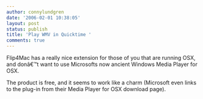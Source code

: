 ```yaml
---
author: connylundgren
date: '2006-02-01 10:38:05'
layout: post
status: publish
title: 'Play WMV in Quicktime '
comments: true
---
```


Flip4Mac has a really nice extension for those of you that are running OSX,
and donâ€™t want to use Microsofts now ancient Windows Media Player for OSX.

The product is free, and it seems to work like a charm (Microsoft even links
to the plug-in from their Media Player for OSX download page).

